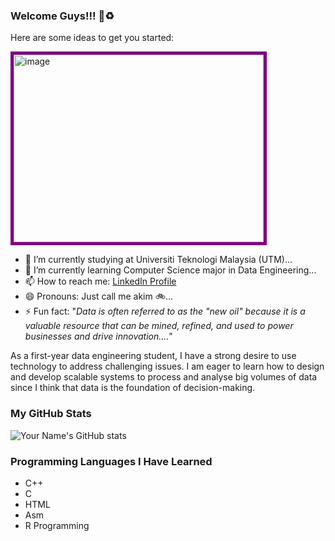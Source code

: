 ### Welcome Guys!!! 👋:recycle:

Here are some ideas to get you started:
<div align="left">
  <img src="https://cdn.dribbble.com/users/3213828/screenshots/6612869/mclarenf1800x600.gif" alt="image" width="400" height="300" style="border: 5px solid purple;">
</div>

- 🔭 I’m currently studying at Universiti Teknologi Malaysia (UTM)...
- 🌱 I’m currently learning Computer Science major in Data Engineering...
- 📫 How to reach me: [LinkedIn Profile](https://www.linkedin.com/in/daniel-hakim-3b8281255/)
- 😄 Pronouns: Just call me akim :bike:...
- ⚡ Fun fact: "_Data is often referred to as the "new oil" because it is a valuable resource that can be mined, refined, and used to power businesses and drive innovation...._"

As a first-year data engineering student, I have a strong desire to use technology to address challenging issues.
I am eager to learn how to design and develop scalable systems to process and analyse big volumes of data since I think that data is the foundation of decision-making.

### My GitHub Stats
![Your Name's GitHub stats](https://github-readme-stats.vercel.app/api?username=akim730)

### Programming Languages I Have Learned
- C++
- C
- HTML
- Asm
- R Programming

